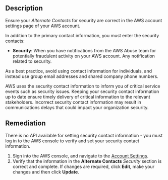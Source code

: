 ## Description

Ensure your *Alternate Contacts* for security are correct in the AWS account settings page of your AWS account.

In addition to the primary contact information, you must enter the security contacts:
- **Security**:  When you have notifications from the AWS Abuse team for potentially fraudulent activity on your AWS account. Any notification related to security.

As a best practice, avoid using contact information for individuals, and instead use group email addresses and shared company phone numbers.

AWS uses the security contact information to inform you of critical service events such as security issues. Keeping your security contact information up to date ensure timely delivery of critical information to the relevant stakeholders. Incorrect security contact information may result in communications delays that could impact your organization security.

## Remediation

There is no API available for setting security contact information - you must log in to the AWS console to verify and set your security contact information.

1. Sign into the AWS console, and navigate to the [Account Settings](https://console.aws.amazon.com/billing/home?#/account).
2. Verify that the information in the **Alternate Contacts**  *Security* section is correct and complete. If changes are required, click **Edit**, make your changes and then click **Update**.